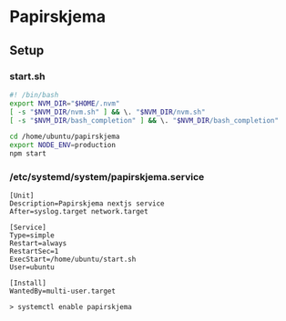 # Papirskjema

## Setup

### start.sh

```bash
#! /bin/bash
export NVM_DIR="$HOME/.nvm"
[ -s "$NVM_DIR/nvm.sh" ] && \. "$NVM_DIR/nvm.sh"
[ -s "$NVM_DIR/bash_completion" ] && \. "$NVM_DIR/bash_completion"

cd /home/ubuntu/papirskjema
export NODE_ENV=production
npm start
```

### /etc/systemd/system/papirskjema.service

```
[Unit]
Description=Papirskjema nextjs service
After=syslog.target network.target

[Service]
Type=simple
Restart=always
RestartSec=1
ExecStart=/home/ubuntu/start.sh
User=ubuntu

[Install]
WantedBy=multi-user.target
```

`> systemctl enable papirskjema`
